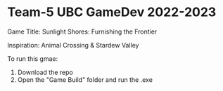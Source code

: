 # Team-5 UBC GameDev 2022-2023
Game Title: Sunlight Shores: Furnishing the Frontier

Inspiration: Animal Crossing & Stardew Valley

To run this gmae:
1. Download the repo
2. Open the "Game Build" folder and run the .exe
